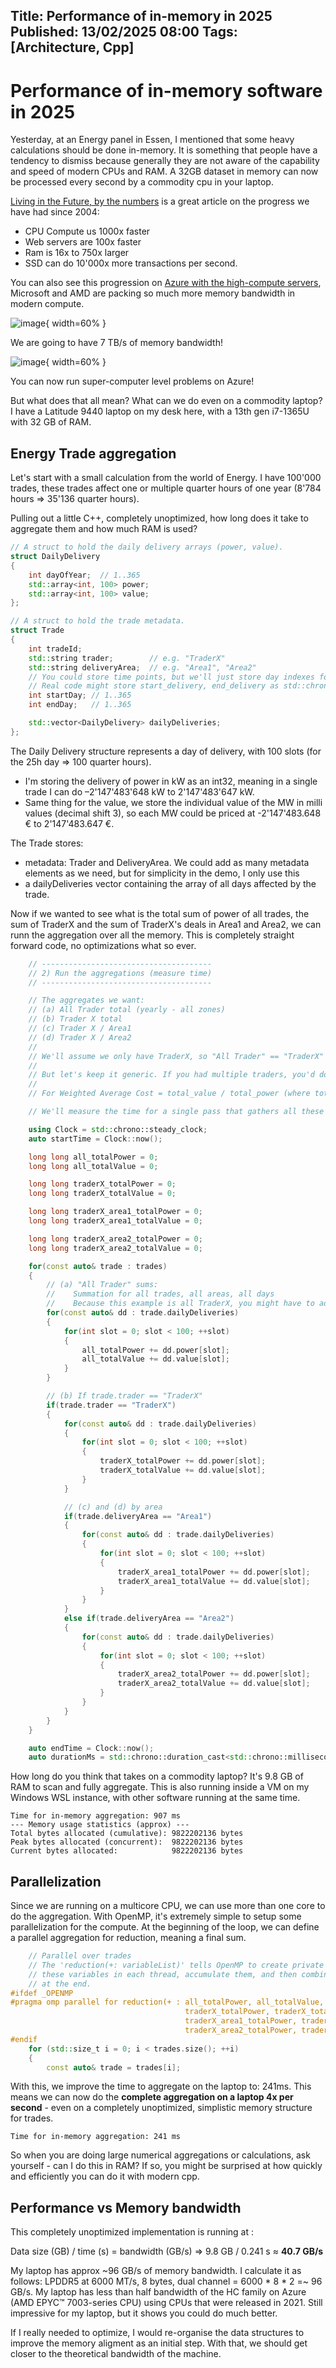 Title: Performance of in-memory in 2025 
Published: 13/02/2025 08:00
Tags: [Architecture, Cpp] 
---

# Performance of in-memory software in 2025

Yesterday, at an Energy panel in Essen, I mentioned that some heavy calculations should be done in-memory. It is something that people have a tendency to dismiss because generally they are not aware of the capability and speed of modern CPUs and RAM. A 32GB dataset in memory can now be processed every second by a commodity cpu in your laptop. 

[Living in the Future, by the numbers](https://tailscale.com/blog/living-in-the-future) is a great article on the progress we have had since 2004: 
- CPU Compute us 1000x faster
- Web servers are 100x faster
- Ram is 16x to 750x larger
- SSD can do 10'000x more transactions per second.

You can also see this progression on [Azure with the high-compute servers](https://techcommunity.microsoft.com/blog/azurehighperformancecomputingblog/announcing-azure-hbv5-virtual-machines-a-breakthrough-in-memory-bandwidth-for-hp/4303504), Microsoft and AMD are packing so much more memory bandwidth in modern compute. 

![image](https://github.com/user-attachments/assets/b7561026-767e-4dc4-97a5-e5306c3fa36a){ width=60% }

We are going to have 7 TB/s of memory bandwidth!

![image](https://github.com/user-attachments/assets/f2c78f96-0eb0-4359-9f65-963b2b4b4f7b){ width=60% }

You can now run super-computer level problems on Azure!

But what does that all mean? What can we do even on a commodity laptop? I have a Latitude 9440 laptop on my desk here, with a 13th gen i7-1365U with 32 GB of RAM. 

## Energy Trade aggregation 

Let's start with a small calculation from the world of Energy. I have 100'000 trades, these trades affect one or multiple quarter hours of one year (8'784 hours => 35'136 quarter hours). 

Pulling out a little C++, completely unoptimized, how long does it take to aggregate them and how much RAM is used? 


```cpp
// A struct to hold the daily delivery arrays (power, value).
struct DailyDelivery
{
    int dayOfYear;  // 1..365
    std::array<int, 100> power; 
    std::array<int, 100> value; 
};

// A struct to hold the trade metadata.
struct Trade
{
    int tradeId;
    std::string trader;        // e.g. "TraderX"
    std::string deliveryArea;  // e.g. "Area1", "Area2"
    // You could store time points, but we'll just store day indexes for simplicity.
    // Real code might store start_delivery, end_delivery as std::chrono::system_clock::time_point.
    int startDay; // 1..365
    int endDay;   // 1..365

    std::vector<DailyDelivery> dailyDeliveries;
};
```
The Daily Delivery structure represents a day of delivery, with 100 slots (for the 25h day => 100 quarter hours). 
- I'm storing the delivery of power in kW as an int32, meaning in a single trade I can do –2'147'483'648 kW to 2'147'483'647 kW.  
- Same thing for the value, we store the individual value of the MW in milli values (decimal shift 3), so each MW could be priced at -2'147'483.648 € to 2'147'483.647 €. 

The Trade stores: 
- metadata: Trader and DeliveryArea. We could add as many metadata elements as we need, but for simplicity in the demo, I only use this
- a dailyDeliveries vector containing the array of all days affected by the trade.

Now if we wanted to see what is the total sum of power of all trades, the sum of TraderX and the sum of TraderX's deals in Area1 and Area2, we can runn the aggregation over all the memory. This is completely straight forward code, no optimizations what so ever. 

```cpp
    // --------------------------------------
    // 2) Run the aggregations (measure time)
    // --------------------------------------

    // The aggregates we want:
    // (a) All Trader total (yearly - all zones)
    // (b) Trader X total
    // (c) Trader X / Area1
    // (d) Trader X / Area2
    //
    // We'll assume we only have TraderX, so "All Trader" == "TraderX" in this simple version.
    //
    // But let's keep it generic. If you had multiple traders, you'd do some checks:
    //
    // For Weighted Average Cost = total_value / total_power (where total_power != 0)

    // We'll measure the time for a single pass that gathers all these sums.

    using Clock = std::chrono::steady_clock;
    auto startTime = Clock::now();

    long long all_totalPower = 0;
    long long all_totalValue = 0;

    long long traderX_totalPower = 0;
    long long traderX_totalValue = 0;

    long long traderX_area1_totalPower = 0;
    long long traderX_area1_totalValue = 0;

    long long traderX_area2_totalPower = 0;
    long long traderX_area2_totalValue = 0;

    for(const auto& trade : trades)
    {
        // (a) "All Trader" sums:
        //    Summation for all trades, all areas, all days
        //    Because this example is all TraderX, you might have to adapt if you had multiple traders
        for(const auto& dd : trade.dailyDeliveries)
        {
            for(int slot = 0; slot < 100; ++slot)
            {
                all_totalPower += dd.power[slot];
                all_totalValue += dd.value[slot];
            }
        }

        // (b) If trade.trader == "TraderX"
        if(trade.trader == "TraderX")
        {
            for(const auto& dd : trade.dailyDeliveries)
            {
                for(int slot = 0; slot < 100; ++slot)
                {
                    traderX_totalPower += dd.power[slot];
                    traderX_totalValue += dd.value[slot];
                }
            }

            // (c) and (d) by area
            if(trade.deliveryArea == "Area1")
            {
                for(const auto& dd : trade.dailyDeliveries)
                {
                    for(int slot = 0; slot < 100; ++slot)
                    {
                        traderX_area1_totalPower += dd.power[slot];
                        traderX_area1_totalValue += dd.value[slot];
                    }
                }
            }
            else if(trade.deliveryArea == "Area2")
            {
                for(const auto& dd : trade.dailyDeliveries)
                {
                    for(int slot = 0; slot < 100; ++slot)
                    {
                        traderX_area2_totalPower += dd.power[slot];
                        traderX_area2_totalValue += dd.value[slot];
                    }
                }
            }
        }
    }

    auto endTime = Clock::now();
    auto durationMs = std::chrono::duration_cast<std::chrono::milliseconds>(endTime - startTime).count();
```

How long do you think that takes on a commodity laptop? It's 9.8 GB of RAM to scan and fully aggregate. This is also running inside a VM on my Windows WSL instance, with other software running at the same time. 

```
Time for in-memory aggregation: 907 ms
--- Memory usage statistics (approx) ---
Total bytes allocated (cumulative): 9822202136 bytes
Peak bytes allocated (concurrent):  9822202136 bytes
Current bytes allocated:            9822202136 bytes
```

## Parallelization

Since we are running on a multicore CPU, we can use more than one core to do the aggregation. With OpenMP, it's extremely simple to setup some parallelization for the compute. At the beginning of the loop, we can define a parallel aggregation for reduction, meaning a final sum.
```cpp 
    // Parallel over trades
    // The 'reduction(+: variableList)' tells OpenMP to create private copies of
    // these variables in each thread, accumulate them, and then combine them
    // at the end.
#ifdef _OPENMP
#pragma omp parallel for reduction(+ : all_totalPower, all_totalValue, \
                                       traderX_totalPower, traderX_totalValue, \
                                       traderX_area1_totalPower, traderX_area1_totalValue, \
                                       traderX_area2_totalPower, traderX_area2_totalValue)
#endif
    for (std::size_t i = 0; i < trades.size(); ++i)
    {
        const auto& trade = trades[i];
```

With this, we improve the time to aggregate on the laptop to: 241ms. This means we can now do the **complete aggregation on a laptop 4x per second** - even on a completely unoptimized, simplistic memory structure for trades. 
```
Time for in-memory aggregation: 241 ms
```

So when you are doing large numerical aggregations or calculations, ask yourself - can I do this in RAM? If so, you might be surprised at how quickly and efficiently you can do it with modern cpp.

## Performance vs Memory bandwidth 
This completely unoptimized implementation is running at : 

Data size (GB) / time (s) = bandwidth (GB/s) => 9.8 GB / 0.241 s ≈ **40.7 GB/s**  

My laptop has approx ~96 GB/s of memory bandwidth. I calculate it as follows: LPDDR5 at 6000 MT/s, 8 bytes, dual channel = 6000 * 8 * 2 =~ 96 GB/s. My laptop has less than half bandwidth of the HC family on Azure (AMD EPYC™ 7003-series CPU) using CPUs that were released in 2021. Still impressive for my laptop, but it shows you could do much better. 

If I really needed to optimize, I would re-organise the data structures to improve the memory aligment as an initial step. With that, we should get closer to the theoretical bandwidth of the machine. 
